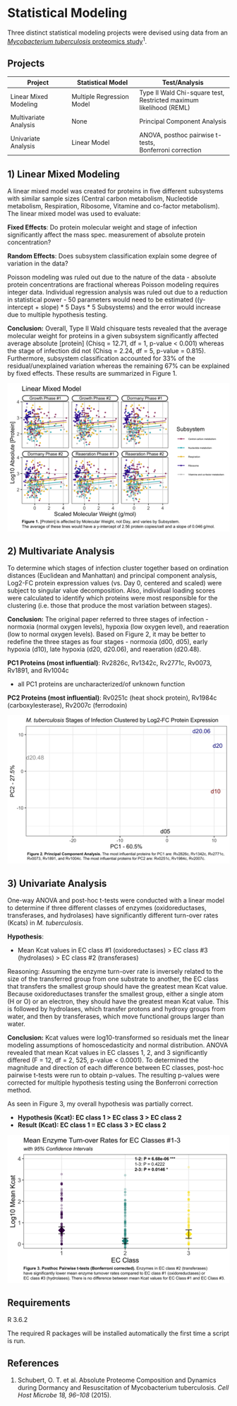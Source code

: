 # Statistical Modeling
Three distinct statistical modeling projects were devised using data from an [*Mycobacterium tuberculosis* proteomics study](https://doi.org/10.1016/j.chom.2015.06.001)<sup>1</sup>.     

## Projects
Project | Statistical Model | Test/Analysis
------------ | ------------- | -------------
Linear Mixed Modeling | Multiple Regression Model | Type II Wald Chi-square test, <br>Restricted maximum likelihood (REML)
Multivariate Analysis | None | Principal Component Analysis
Univariate Analysis | Linear Model | ANOVA, posthoc pairwise t-tests, <br>Bonferroni correction

## 1) Linear Mixed Modeling
A linear mixed model was created for proteins in five different subsystems with similar sample sizes (Central carbon metabolism, Nucleotide metabolism, Respiration, Ribosome, Vitamine and co-factor metabolism). The linear mixed model was used to evaluate:

**Fixed Effects**: Do protein molecular weight and stage of infection significantly affect the mass spec. measurement of absolute protein concentration?

**Random Effects**: Does subsystem classification explain some degree of variation in the data?

Poisson modeling was ruled out due to the nature of the data - absolute protein concentrations are fractional whereas Poisson modeling requires integer data. Individual regression analysis was ruled out due to a reduction in statistical power - 50 parameters would need to be estimated ((y-intercept + slope) * 5 Days * 5 Subsystems) and the error would increase due to multiple hypothesis testing.

**Conclusion:** Overall, Type II Wald chisquare tests revealed that the average molecular weight for proteins in a given subsystem significantly affected average absolute [protein] (Chisq = 12.71, df = 1, p-value < 0.001) whereas the stage of infection did not (Chisq = 2.24, df = 5, p-value = 0.815). Furthermore, subsystem classification accounted for 33% of the residual/unexplained variation whereas the remaining 67% can be explained by fixed effects. These results are summarized in Figure 1.

![Linear Mixed Modeling](plots/1_linear_mixed_modeling.png)

## 2) Multivariate Analysis
To determine which stages of infection cluster together based on ordination distances (Euclidean and Manhattan) and principal component analysis, Log2-FC protein expression values (vs. Day 0, centered and scaled) were subject to singular value decomposition. Also, individual loading scores were calculated to identify which proteins were most responsible for the clustering (i.e. those that produce the most variation between stages).

**Conclusion:** The original paper referred to three stages of infection - normoxia (normal oxygen levels), hypoxia (low oxygen level), and reaeration (low to normal oxygen levels). Based on Figure 2, it may be better to redefine the three stages as four stages - normoxia (d00, d05), early hypoxia (d10), late hypoxia (d20, d20.06), and reaeration (d20.48).

**PC1 Proteins (most influential)**: Rv2826c, Rv1342c, Rv2771c, Rv0073, Rv1891, and Rv1004c
- all PC1 proteins are uncharacterized/of unknown function

**PC2 Proteins (most influential)**: Rv0251c (heat shock protein), Rv1984c (carboxylesterase), Rv2007c (ferrodoxin)

![Multivariate Analysis](plots/2_multivariate_analysis.png)

## 3) Univariate Analysis
One-way ANOVA and post-hoc t-tests were conducted with a linear model to determine if three different classes of enzymes (oxidoreductases, transferases, and hydrolases) have significantly different turn-over rates (Kcats) in *M. tuberculosis*.

**Hypothesis**:
- Mean Kcat values in EC class #1 (oxidoreductases) > EC class #3 (hydrolases) > EC class #2 (transferases)

Reasoning: Assuming the enzyme turn-over rate is inversely related to the size of the transferred group from one substrate to another, the EC class that transfers the smallest group should have the greatest mean Kcat value. Because oxidoreductases transfer the smallest group, either a single atom (H or O) or an electron, they should have the greatest mean Kcat value. This is followed by hydrolases, which transfer protons and hydroxy groups from water, and then by transferases, which move functional groups larger than water.

**Conclusion:** Kcat values were log10-transformed so residuals met the linear modeling assumptions of homoscedasticity and normal distribution. ANOVA revealed that mean Kcat values in EC classes 1, 2, and 3 significantly differed (F = 12, df = 2, 525, p-value < 0.0001). To determined the magnitude and direction of each difference between EC classes, post-hoc pairwise t-tests were run to obtain p-values. The resulting p-values were corrected for multiple hypothesis testing using the Bonferroni correction method.

As seen in Figure 3, my overall hypothesis was partially correct.
- **Hypothesis (Kcat): EC class 1 > EC class 3 > EC class 2**
- **Result (Kcat): EC class 1 = EC class 3 > EC class 2**

![Univariate Analysis](plots/3_univariate_analysis.png)

## Requirements 
R 3.6.2

The required R packages will be installed automatically the first time a script is run.

## References
1. Schubert, O. T. et al. Absolute Proteome Composition and Dynamics during Dormancy and Resuscitation of Mycobacterium tuberculosis. *Cell Host Microbe 18, 96–108* (2015).
